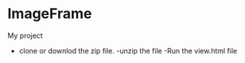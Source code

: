# ImageFrame
My project
 - clone or downlod the zip file.
 -unzip the file
 -Run the view.html file
